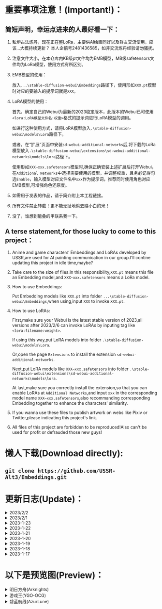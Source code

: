   # 重要事项注意！(Important!)：
 ## 简短声明，幸运点进来的人最好看一下：
  
 1. 私炉古法炼丹，现在正在整LoRa，主要供AI绘画同好以及群友交流使用，应该...大概持续更新？
    本人企鹅号2481436585，如非交流炼丹经验请勿骚扰。
    
 2. 注意文件大小，在本仓库内KB级pt文件均为EMB模型，MB级safetensors文件均为LoRa模型，使用方式有所区别。

 3. EMB模型的使用：

    放入`...\stable-diffusion-webui\Embeddings`路径下，使用形如`XXX.pt`模型时对应的要输入的提示词就是`XXX`。

 4. LoRA模型的使用：

    首先，确定自己的Webui为最新的2023稳定版本，此版本的Webui已可使用`<lora:LoRA模型文件名:权重>`格式的提示词进行LoRA模型的调用。
    
    如进行这种使用方式，请将LoRA模型放入`.\stable-diffusion-webui\models\Lora`路径下。

    或者，在“扩展”页面中安装`sd-webui-additional-networks`后,将下载的LoRa模型放入`.\stable-diffusion-webui\extensions\sd-webui-additional-networks\models\lora`路径下。

    使用形如`XXX~xxx.safetensors`模型时,确保正确安装上述扩展后打开Webui，在`Additional Networks`中选择需要使用的模型，并调整权重，且务必记得勾选`Enable`，输入模型对应文件名中`xxx`作为提示词，推荐同时使用角色对应EMB模型,可增强角色还原度。

 5. 如需用于发表的作品，请于简介附上本工程链接。
   
 6. 所有文件禁止转载！更不能无耻地偷去赚小白的米！
 
 7. 没了，谁想到能叠的甲联系我一下。
   
 ## A terse statement,for those lucky to come to this project：
   
 1. Anime and game characters‘ Embeddings and LoRAs developed by USSR,are used for AI painting communication in our group.I'll contine updating this project in idle time,maybe?

 2. Take care to the size of files.In this responsibility,`XXX.pt` means this file an Embedding model,and `XXX~xxx.safetensors` means a LoRa model.
 
 3. How to use Embeddings:

     Put Embedding models like `XXX.pt` into folder `...\stable-diffusion-webui\Embeddings`,when using,input `XXX` to invoke `XXX.pt`.

 4. How to use LoRAs:

    First,make sure your Webui is the latest stable version of 2023,all versions after 2023/2/6 can invoke LoRAs by inputing tag like `<lora:filename:weight>`.
    
    If using this way,put LoRA models into folder `.\stable-diffusion-webui\models\Lora`.

    Or,open the page `Extensions` to install the extension `sd-webui-additional-networks`.

    Next,put LoRA models like `XXX~xxx.safetensors` into folder `.\stable-diffusion-webui\extensions\sd-webui-additional-networks\models\lora`.

    At last,make sure you correctly install the extension,so that you can enable LoRAs at `Additional Networks`,and input `xxx` in the corresponding model name `XXX~xxx.safetensors`,also recommanding corresponding Embedding together to enhance the characters' similarity.
   
 5. If you wanna use these files to publish artwork on webs like Pixiv or Twitter,please indicating this project's link.
   
 6. All files of this project are forbidden to be reproduced!Also can't be used for profit or defrauded those new guys!

  # 懒人下载(Download directly):
  
 ## `git clone https://github.com/USSR-Alt3/Embeddings.git`

  # 更新日志(Update)：

 <details>
 <summary>2023/2/2</summary>

   + 上传 游戏王-卡祖拉之虫惑魔(YGO-OCG-Traptrix Nepenthes)
   + 上传 游戏王-破洞露蒂亚之虫惑魔(YGO-OCG-Traptrix Holetaea)

 </details>

 <details>
 <summary>2023/2/1</summary>

   + 更新 游戏王-芙莉西亚之虫惑魔(YGO-OCG-Traptrix Rafflesia)
   + 上传 游戏王-阿蒂普丝之虫惑魔(YGO-OCG-Traptrix Atypus)
   + 上传 游戏王-阿洛美勒丝之虫惑魔(YGO-OCG-Traptrix Allomerus)
   + 上传 游戏王-阿特拉之虫惑魔(YGO-OCG-Traptrix Atrax)
   + 上传 游戏王-蒂奥之虫惑魔(YGO-OCG-Traptrix Dionaea)
   + 上传 游戏王-基诺之虫惑魔(YGO-OCG-Traptrix Arachnocampa)
   + 上传 游戏王-库拉莉亚之虫惑魔(YGO-OCG-Traptrix Cularia)
   + 上传 游戏王-兰卡之虫惑魔(YGO-OCG-Traptrix Mantis)
   + 上传 游戏王-莉塞之虫惑魔(YGO-OCG-Traptrix  Genlisea)
   + 上传 游戏王-普蒂卡之虫惑魔(YGO-OCG-Traptrix Pudica)
   + 上传 游戏王-塞拉之虫惑魔(YGO-OCG-Traptrix Sera)
   + 上传 游戏王-特莱恩之虫惑魔(YGO-OCG-Traptrix Myrmeleo)
   + 上传 游戏王-西托莉丝之虫惑魔(YGO-OCG-Traptrix Pinguicula)

 </details>

 <details>
 <summary>2023-1-23</summary>

   + 上传 游戏王-吉娜之虫惑魔(YGO-OCG-Traptrix Vesiculo)

 </details>

 <details>
 <summary>2023-1-22</summary>

   + 上传 游戏王-芙莉西亚之虫惑魔(YGO-OCG-Traptrix Rafflesia)

 </details>

 <details>
 <summary>2023-1-21</summary>

   + 上传 明日方舟-星熊(Arknights-Hoshiguma)
   + 上传 明日方舟-星熊(Arknights-Hoshiguma-TempestSeries)

 </details>

 <details>
 <summary>2023-1-20</summary>

   + 上传 明日方舟-夜莺(Arknights-Nightingale)
   + 上传 明日方舟-夜莺-挽歌(Arknights-Nightingale-WitchFeast)

 </details>

 <details>
 <summary>2023-1-19</summary>

   + 上传 明日方舟-闪灵(Arknights-Shining)
   + 上传 明日方舟-闪灵-静谧午夜(Arknights-Shining-CoralCoast)

 </details>

 <details>
 <summary>2023-1-18</summary>

   + 上传 明日方舟-安洁莉娜-质素访客(Arknights-Angelina-Bloodline of Combat)
   + 上传 明日方舟-安洁莉娜-夏卉(Arknights-Angelina-CoralCoast)

 </details>

 <details>
 <summary>2023-1-17</summary>

   + 上传 明日方舟-能天使(Arknights-Exusiai)
   + 上传 明日方舟-推进之王(Arknights-Siege)
   + 上传 明日方舟-伊芙利特(Arknights-Ifrit)
   + 上传 明日方舟-伊芙利特-日晒(Arknights-Ifrit-CoralCoast)
   + 上传 明日方舟-艾雅法拉(Arknights-Eyjafjalla)
   + 上传 明日方舟-艾雅法拉-夏卉(Arknights-Eyjafjalla-CoralCoast)
   + 上传 明日方舟-安洁莉娜(Arknights-Angelina)
   + 上传 游戏王-魔女术名匠·玻璃女巫(YGO-OCG-Witchcrafter Madame Verre)
   + 上传 游戏王-白银城的拉比林斯(YGO-OCG-Labrynth of the silver castle)
   + 上传 碧蓝航线-奥古斯都(AzurLune-August)
   + 上传 碧蓝航线-奥古斯都-女仆魔女(AzurLune-August-MaidWitch)

 </details>
 
  # 以下是预览图(Preview)：
 
 <details>
 <summary>明日方舟(Arknights)</summary>

 <details>
 <summary>六星干员(Rare 6)</summary>

 <details>
 <summary>能天使(Exusiai)</summary>  

 ![](https://github.com/USSR-Alt3/Embeddings-and-LoRas/blob/4bdbb8f62f381d412c1fe5a38c4435f54bbfbd93/%E9%A2%84%E8%A7%88%E5%9B%BE/%E8%83%BD%E5%A4%A9%E4%BD%BF(Exusiai).png)
 </details>

 <details>
 <summary>推进之王(Siege)</summary> 
 
 ![](https://github.com/USSR-Alt3/Embeddings-and-LoRas/blob/4bdbb8f62f381d412c1fe5a38c4435f54bbfbd93/%E9%A2%84%E8%A7%88%E5%9B%BE/%E6%8E%A8%E8%BF%9B%E4%B9%8B%E7%8E%8B(Siege).png)
 </details>

 <details>
 <summary>伊芙利特+伊芙利特-日晒(Ifrit)</summary>  

 ![](https://github.com/USSR-Alt3/Embeddings-and-LoRas/blob/4bdbb8f62f381d412c1fe5a38c4435f54bbfbd93/%E9%A2%84%E8%A7%88%E5%9B%BE/%E4%BC%8A%E8%8A%99%E5%88%A9%E7%89%B9(Ifrit).png)
 ![](https://github.com/USSR-Alt3/Embeddings-and-LoRas/blob/4bdbb8f62f381d412c1fe5a38c4435f54bbfbd93/%E9%A2%84%E8%A7%88%E5%9B%BE/%E4%BC%8A%E8%8A%99%E5%88%A9%E7%89%B9-%E6%97%A5%E6%99%92(Ifrit-CoralCoast).png)
 </details>

 <details>
 <summary>艾雅法拉+艾雅法拉-夏卉(Eyjafjalla)</summary>

 ![](https://github.com/USSR-Alt3/Embeddings-and-LoRas/blob/4bdbb8f62f381d412c1fe5a38c4435f54bbfbd93/%E9%A2%84%E8%A7%88%E5%9B%BE/%E8%89%BE%E9%9B%85%E6%B3%95%E6%8B%89(Eyjafjalla).png)
 ![](https://github.com/USSR-Alt3/Embeddings-and-LoRas/blob/4bdbb8f62f381d412c1fe5a38c4435f54bbfbd93/%E9%A2%84%E8%A7%88%E5%9B%BE/%E8%89%BE%E9%9B%85%E6%B3%95%E6%8B%89-%E5%A4%8F%E5%8D%89(Eyjafjalla-CoralCoast).png)
 </details>

 <details>
 <summary>安洁莉娜+安洁莉娜-质素访客+安洁莉娜-夏卉(Angelina)</summary>   

 ![](https://github.com/USSR-Alt3/Embeddings-and-LoRas/blob/4bdbb8f62f381d412c1fe5a38c4435f54bbfbd93/%E9%A2%84%E8%A7%88%E5%9B%BE/%E5%AE%89%E6%B4%81%E8%8E%89%E5%A8%9C(Angelina).png)
 ![](https://github.com/USSR-Alt3/Embeddings-and-LoRas/blob/4bdbb8f62f381d412c1fe5a38c4435f54bbfbd93/%E9%A2%84%E8%A7%88%E5%9B%BE/%E5%AE%89%E6%B4%81%E8%8E%89%E5%A8%9C-%E8%B4%A8%E7%B4%A0%E8%AE%BF%E5%AE%A2(Angelina-Bloodline%20of%20Combat).png)
 ![](https://github.com/USSR-Alt3/Embeddings-and-LoRas/blob/4bdbb8f62f381d412c1fe5a38c4435f54bbfbd93/%E9%A2%84%E8%A7%88%E5%9B%BE/%E5%AE%89%E6%B4%81%E8%8E%89%E5%A8%9C-%E5%A4%8F%E5%8D%89(Angelina-CoralCoast).png)
 </details>

 <details>
 <summary>闪灵+闪灵-静谧午夜(Shining)</summary>

 ![](https://github.com/USSR-Alt3/Embeddings-and-LoRas/blob/4bdbb8f62f381d412c1fe5a38c4435f54bbfbd93/%E9%A2%84%E8%A7%88%E5%9B%BE/%E9%97%AA%E7%81%B5(Shining).png)
 ![](https://github.com/USSR-Alt3/Embeddings-and-LoRas/blob/4bdbb8f62f381d412c1fe5a38c4435f54bbfbd93/%E9%A2%84%E8%A7%88%E5%9B%BE/%E9%97%AA%E7%81%B5-%E9%9D%99%E8%B0%A7%E5%8D%88%E5%A4%9C(Shining-CoralCoast).png)
 </details> 

 <details>
 <summary>夜莺+夜莺-挽歌(Nightingale)</summary> 

 ![](https://github.com/USSR-Alt3/Embeddings-and-LoRas/blob/4bdbb8f62f381d412c1fe5a38c4435f54bbfbd93/%E9%A2%84%E8%A7%88%E5%9B%BE/%E5%A4%9C%E8%8E%BA(Nightingale).png)
 ![](https://github.com/USSR-Alt3/Embeddings-and-LoRas/blob/4bdbb8f62f381d412c1fe5a38c4435f54bbfbd93/%E9%A2%84%E8%A7%88%E5%9B%BE/%E5%A4%9C%E8%8E%BA-%E6%8C%BD%E6%AD%8C(Nightingale-WitchFeast).png)
 </details>

 <details>
 <summary>星熊+星熊-狩标浪人(Hoshiguma)</summary> 

 ![](https://github.com/USSR-Alt3/Embeddings-and-LoRas/blob/4bdbb8f62f381d412c1fe5a38c4435f54bbfbd93/%E9%A2%84%E8%A7%88%E5%9B%BE/%E6%98%9F%E7%86%8A(Hoshiguma).png)
 ![](https://github.com/USSR-Alt3/Embeddings-and-LoRas/blob/4bdbb8f62f381d412c1fe5a38c4435f54bbfbd93/%E9%A2%84%E8%A7%88%E5%9B%BE/%E6%98%9F%E7%86%8A-%E7%8B%A9%E6%A0%87%E6%B5%AA%E4%BA%BA(Hoshiguma-TempestSeries).png)
 </details>

 </details>

 </details>


 <details>
 <summary>游戏王(YGO-OCG)</summary>
 
 <details>
 <summary>白银之城(Silver Castle)</summary>

 <details>
 <summary>白银城的拉比林斯(Labrynth of the Silver Castle)</summary>
    
 ![](https://github.com/USSR-Alt3/Embeddings-and-LoRas/blob/4bdbb8f62f381d412c1fe5a38c4435f54bbfbd93/%E9%A2%84%E8%A7%88%E5%9B%BE/%E7%99%BD%E9%93%B6%E5%9F%8E%E7%9A%84%E6%8B%89%E6%AF%94%E6%9E%97%E6%96%AF(Labrynth%20of%20the%20silver%20castle).png)
 </details>

 </details>
 
 <details>
 <summary>虫惑魔(Traptrix)</summary>

 <details>
 <summary>游戏王-阿洛美勒丝之虫惑魔(Traptrix 阿洛美勒丝)</summary>
    
 ![](https://github.com/USSR-Alt3/Embeddings-and-LoRas/blob/4bdbb8f62f381d412c1fe5a38c4435f54bbfbd93/%E9%A2%84%E8%A7%88%E5%9B%BE/%E9%98%BF%E6%B4%9B%E7%BE%8E%E5%8B%92%E4%B8%9D%E4%B9%8B%E8%99%AB%E6%83%91%E9%AD%94(Traptrix%20Allomerus).png)
 </details>

<details>
 <summary>游戏王-芙莉西亚之虫惑魔(Traptrix Rafflesia)</summary>
    
 ![](https://github.com/USSR-Alt3/Embeddings-and-LoRas/blob/4bdbb8f62f381d412c1fe5a38c4435f54bbfbd93/%E9%A2%84%E8%A7%88%E5%9B%BE/%E8%8A%99%E8%8E%89%E8%A5%BF%E4%BA%9A%E4%B9%8B%E8%99%AB%E6%83%91%E9%AD%94(Traptrix%20Rafflesia).png)
 </details>

 <details>
 <summary>游戏王-西托莉丝之虫惑魔(Traptrix Pinguicula)</summary>
    
 ![](https://github.com/USSR-Alt3/Embeddings-and-LoRas/blob/4bdbb8f62f381d412c1fe5a38c4435f54bbfbd93/%E9%A2%84%E8%A7%88%E5%9B%BE/%E8%A5%BF%E6%89%98%E8%8E%89%E4%B8%9D%E4%B9%8B%E8%99%AB%E6%83%91%E9%AD%94(Traptrix%20Pinguicula).png)
 </details>

 <details>
 <summary>游戏王-塞拉之虫惑魔(Traptrix Sera)</summary>
    
 ![](https://github.com/USSR-Alt3/Embeddings-and-LoRas/blob/4bdbb8f62f381d412c1fe5a38c4435f54bbfbd93/%E9%A2%84%E8%A7%88%E5%9B%BE/%E5%A1%9E%E6%8B%89%E4%B9%8B%E8%99%AB%E6%83%91%E9%AD%94(Traptrix%20Sera).png)
 </details>

 <details>
 <summary>游戏王-库拉莉亚之虫惑魔(Traptrix Cularia)</summary>
    
 ![](https://github.com/USSR-Alt3/Embeddings-and-LoRas/blob/4bdbb8f62f381d412c1fe5a38c4435f54bbfbd93/%E9%A2%84%E8%A7%88%E5%9B%BE/%E5%BA%93%E6%8B%89%E8%8E%89%E4%BA%9A%E4%B9%8B%E8%99%AB%E6%83%91%E9%AD%94(Traptrix%20Cularia).png)
 </details>

 <details>
 <summary>游戏王-阿蒂普丝之虫惑魔(Traptrix Atypus)</summary>
    
 ![](https://github.com/USSR-Alt3/Embeddings-and-LoRas/blob/4bdbb8f62f381d412c1fe5a38c4435f54bbfbd93/%E9%A2%84%E8%A7%88%E5%9B%BE/%E9%98%BF%E8%92%82%E6%99%AE%E4%B8%9D%E4%B9%8B%E8%99%AB%E6%83%91%E9%AD%94(Traptrix%20Atypus).png)
 </details>

 <details>
 <summary>游戏王-阿特拉之虫惑魔(Traptrix Atrax)</summary>
    
 ![](https://github.com/USSR-Alt3/Embeddings-and-LoRas/blob/4bdbb8f62f381d412c1fe5a38c4435f54bbfbd93/%E9%A2%84%E8%A7%88%E5%9B%BE/%E9%98%BF%E7%89%B9%E6%8B%89%E4%B9%8B%E8%99%AB%E6%83%91%E9%AD%94(Traptrix%20Atrax).png)
 </details>

 <details>
 <summary>游戏王-特莱恩之虫惑魔(Traptrix Myrmeleo)</summary>
    
 ![](https://github.com/USSR-Alt3/Embeddings-and-LoRas/blob/4bdbb8f62f381d412c1fe5a38c4435f54bbfbd93/%E9%A2%84%E8%A7%88%E5%9B%BE/%E7%89%B9%E8%8E%B1%E6%81%A9%E4%B9%8B%E8%99%AB%E6%83%91%E9%AD%94(Traptrix%20Myrmeleo).png)
 </details>

 <details>
 <summary>游戏王-蒂奥之虫惑魔(Traptrix Dionaea)</summary>
    
 ![](https://github.com/USSR-Alt3/Embeddings-and-LoRas/blob/4bdbb8f62f381d412c1fe5a38c4435f54bbfbd93/%E9%A2%84%E8%A7%88%E5%9B%BE/%E8%92%82%E5%A5%A5%E4%B9%8B%E8%99%AB%E6%83%91%E9%AD%94(Traptrix%20Dionaea).png)
 </details>

 <details>
 <summary>游戏王-兰卡之虫惑魔(Traptrix Mantis)</summary>
    
 ![](https://github.com/USSR-Alt3/Embeddings-and-LoRas/blob/4bdbb8f62f381d412c1fe5a38c4435f54bbfbd93/%E9%A2%84%E8%A7%88%E5%9B%BE/%E5%85%B0%E5%8D%A1%E4%B9%8B%E8%99%AB%E6%83%91%E9%AD%94(Traptrix%20Mantis).png)
 </details>

 <details>
 <summary>游戏王-卡祖拉之虫惑魔(Traptrix Nepenthes)</summary>
    
 ![](https://github.com/USSR-Alt3/Embeddings-and-LoRas/blob/d88296a5c7535fc788b4d6f814c1f21f95c086f5/%E9%A2%84%E8%A7%88%E5%9B%BE/%E5%8D%A1%E7%A5%96%E6%8B%89%E4%B9%8B%E8%99%AB%E6%83%91%E9%AD%94(Traptrix%20Nepenthes).png)
 </details>

 <details>
 <summary>游戏王-吉娜之虫惑魔(Traptrix Vesiculo)</summary>
    
 ![](https://github.com/USSR-Alt3/Embeddings-and-LoRas/blob/4bdbb8f62f381d412c1fe5a38c4435f54bbfbd93/%E9%A2%84%E8%A7%88%E5%9B%BE/%E5%90%89%E5%A8%9C%E4%B9%8B%E8%99%AB%E6%83%91%E9%AD%94(Traptrix%20Vesiculo).png)
 </details>

 <details>
 <summary>游戏王-莉塞之虫惑魔(Traptrix Genlisea)</summary>
    
 ![](https://github.com/USSR-Alt3/Embeddings-and-LoRas/blob/4bdbb8f62f381d412c1fe5a38c4435f54bbfbd93/%E9%A2%84%E8%A7%88%E5%9B%BE/%E8%8E%89%E5%A1%9E%E4%B9%8B%E8%99%AB%E6%83%91%E9%AD%94(Traptrix%20Genlisea).png)
 </details>

 <details>
 <summary>游戏王-基诺之虫惑魔(Traptrix Arachnocampa)</summary>
    
 ![](https://github.com/USSR-Alt3/Embeddings-and-LoRas/blob/4bdbb8f62f381d412c1fe5a38c4435f54bbfbd93/%E9%A2%84%E8%A7%88%E5%9B%BE/%E5%9F%BA%E8%AF%BA%E4%B9%8B%E8%99%AB%E6%83%91%E9%AD%94(Traptrix%20Arachnocampa).png)
 </details>

 <details>
 <summary>游戏王-普蒂卡之虫惑魔(Traptrix Pudica)</summary>
    
 ![](https://github.com/USSR-Alt3/Embeddings-and-LoRas/blob/4bdbb8f62f381d412c1fe5a38c4435f54bbfbd93/%E9%A2%84%E8%A7%88%E5%9B%BE/%E6%99%AE%E8%92%82%E5%8D%A1%E4%B9%8B%E8%99%AB%E6%83%91%E9%AD%94(Traptrix%20Pudica).png)
 </details>

 <details>
 <summary>游戏王-破洞露蒂亚之虫惑魔(Traptrix Holetaea)</summary>
    
 ![](https://github.com/USSR-Alt3/Embeddings-and-LoRas/blob/d88296a5c7535fc788b4d6f814c1f21f95c086f5/%E9%A2%84%E8%A7%88%E5%9B%BE/%E7%A0%B4%E6%B4%9E%E9%9C%B2%E8%92%82%E4%BA%9A%E4%B9%8B%E8%99%AB%E6%83%91%E9%AD%94(Traptrix%20Holetaea).png)
 </details>

 </details>

 <details>
 <summary>魔女术名匠(Witchcrafter)</summary>

 <details>
 <summary>魔女术名匠·玻璃女巫(Witchcrafter Madame Verre)</summary>
    
 ![](https://github.com/USSR-Alt3/Embeddings-and-LoRas/blob/4bdbb8f62f381d412c1fe5a38c4435f54bbfbd93/%E9%A2%84%E8%A7%88%E5%9B%BE/%E9%AD%94%E5%A5%B3%E6%9C%AF%E5%90%8D%E5%8C%A0%C2%B7%E7%8E%BB%E7%92%83%E5%A5%B3%E5%B7%AB(Witchcrafter%20Madame%20Verre).png)
 </details>
 
 </details>

 </details>
 

 <details>
 <summary>碧蓝航线(AzurLune)</summary>
 
 <details>
 <summary>奥古斯都+奥古斯都-女仆魔女(August)</summary>
 
 ![](https://github.com/USSR-Alt3/Embeddings-and-LoRas/blob/d30644dbc99e9277abc0b2f9bbd1b8be59e0c29b/%E9%A2%84%E8%A7%88%E5%9B%BE/%E5%A5%A5%E5%8F%A4%E6%96%AF%E9%83%BD(August).png)
 ![](https://github.com/USSR-Alt3/Embeddings-and-LoRas/blob/d30644dbc99e9277abc0b2f9bbd1b8be59e0c29b/%E9%A2%84%E8%A7%88%E5%9B%BE/%E5%A5%A5%E5%8F%A4%E6%96%AF%E9%83%BD-%E5%A5%B3%E4%BB%86%E9%AD%94%E5%A5%B3(August-MaidWitch).png)
 </details>
 
 </details>
